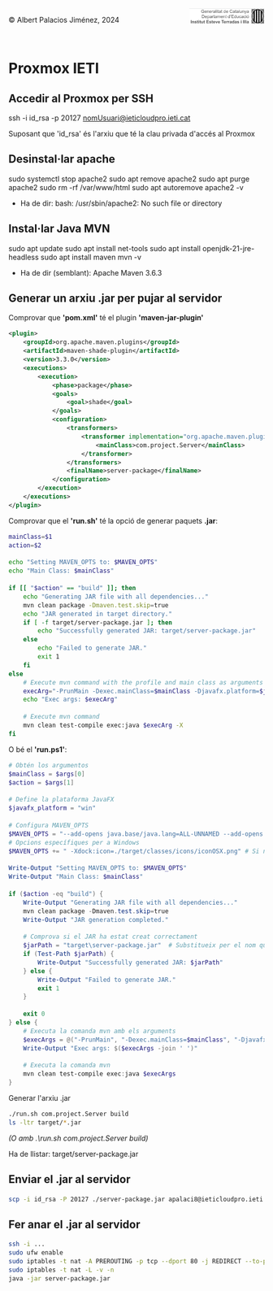 <div style="display: flex; width: 100%;">
    <div style="flex: 1; padding: 0px;">
        <p>© Albert Palacios Jiménez, 2024</p>
    </div>
    <div style="flex: 1; padding: 0px; text-align: right;">
        <img src="./assets/ieti.png" height="32" alt="Logo de IETI" style="max-height: 32px;">
    </div>
</div>
<br/>

# Proxmox IETI

## Accedir al Proxmox per SSH

ssh -i id_rsa -p 20127 nomUsuari@ieticloudpro.ieti.cat

Suposant que 'id_rsa' és l'arxiu que té la clau privada d'accés al Proxmox

## Desinstal·lar apache

sudo systemctl stop apache2
sudo apt remove apache2
sudo apt purge apache2
sudo rm -rf /var/www/html
sudo apt autoremove
apache2 -v

- Ha de dir: bash: /usr/sbin/apache2: No such file or directory

## Instal·lar Java MVN

sudo apt update
sudo apt install net-tools
sudo apt install openjdk-21-jre-headless
sudo apt install maven
mvn -v

- Ha de dir (semblant): Apache Maven 3.6.3

## Generar un arxiu .jar per pujar al servidor

Comprovar que **'pom.xml'** té el plugin **'maven-jar-plugin'**

```xml
<plugin>
    <groupId>org.apache.maven.plugins</groupId>
    <artifactId>maven-shade-plugin</artifactId>
    <version>3.3.0</version>
    <executions>
        <execution>
            <phase>package</phase>
            <goals>
                <goal>shade</goal>
            </goals>
            <configuration>
                <transformers>
                    <transformer implementation="org.apache.maven.plugins.shade.resource.ManifestResourceTransformer">
                        <mainClass>com.project.Server</mainClass> 
                    </transformer>
                </transformers>
                <finalName>server-package</finalName>
            </configuration>
        </execution>
    </executions>
</plugin>
```

Comprovar que el **'run.sh'** té la opció de generar paquets **.jar**:

```sh
mainClass=$1
action=$2 

echo "Setting MAVEN_OPTS to: $MAVEN_OPTS"
echo "Main Class: $mainClass"

if [[ "$action" == "build" ]]; then
    echo "Generating JAR file with all dependencies..."
    mvn clean package -Dmaven.test.skip=true
    echo "JAR generated in target directory."
    if [ -f target/server-package.jar ]; then
        echo "Successfully generated JAR: target/server-package.jar"
    else
        echo "Failed to generate JAR."
        exit 1
    fi
else
    # Execute mvn command with the profile and main class as arguments
    execArg="-PrunMain -Dexec.mainClass=$mainClass -Djavafx.platform=$javafx_platform"
    echo "Exec args: $execArg"

    # Execute mvn command
    mvn clean test-compile exec:java $execArg -X
fi
```

O bé el **'run.ps1'**:

```powershell
# Obtén los argumentos
$mainClass = $args[0]
$action = $args[1]

# Define la plataforma JavaFX
$javafx_platform = "win"

# Configura MAVEN_OPTS
$MAVEN_OPTS = "--add-opens java.base/java.lang=ALL-UNNAMED --add-opens java.base/java.nio=ALL-UNNAMED --add-opens java.base/java.util=ALL-UNNAMED --module-path $FX_PATH --add-modules javafx.controls,javafx.fxml,javafx.graphics"
# Opcions específiques per a Windows
$MAVEN_OPTS += " -Xdock:icon=./target/classes/icons/iconOSX.png" # Si necessites aquesta opció, la pots mantenir

Write-Output "Setting MAVEN_OPTS to: $MAVEN_OPTS"
Write-Output "Main Class: $mainClass"

if ($action -eq "build") {
    Write-Output "Generating JAR file with all dependencies..."
    mvn clean package -Dmaven.test.skip=true
    Write-Output "JAR generation completed."
    
    # Comprova si el JAR ha estat creat correctament
    $jarPath = "target\server-package.jar"  # Substitueix per el nom que has definit
    if (Test-Path $jarPath) {
        Write-Output "Successfully generated JAR: $jarPath"
    } else {
        Write-Output "Failed to generate JAR."
        exit 1
    }
    
    exit 0
} else {
    # Executa la comanda mvn amb els arguments
    $execArgs = @("-PrunMain", "-Dexec.mainClass=$mainClass", "-Djavafx.platform=$javafx_platform")
    Write-Output "Exec args: $($execArgs -join ' ')"

    # Executa la comanda mvn
    mvn clean test-compile exec:java $execArgs
}
```

Generar l'arxiu .jar

```bash
./run.sh com.project.Server build
ls -ltr target/*.jar
```

*(O amb .\run.sh com.project.Server build)*

Ha de llistar: target/server-package.jar

## Enviar el .jar al servidor

```bash
scp -i id_rsa -P 20127 ./server-package.jar apalaci8@ieticloudpro.ieti.cat:~/
```

## Fer anar el .jar al servidor

```bash
ssh -i ...
sudo ufw enable
sudo iptables -t nat -A PREROUTING -p tcp --dport 80 -j REDIRECT --to-port 3000
sudo iptables -t nat -L -v -n
java -jar server-package.jar
```


